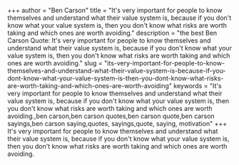 +++
author = "Ben Carson"
title = "It's very important for people to know themselves and understand what their value system is, because if you don't know what your value system is, then you don't know what risks are worth taking and which ones are worth avoiding."
description = "the best Ben Carson Quote: It's very important for people to know themselves and understand what their value system is, because if you don't know what your value system is, then you don't know what risks are worth taking and which ones are worth avoiding."
slug = "its-very-important-for-people-to-know-themselves-and-understand-what-their-value-system-is-because-if-you-dont-know-what-your-value-system-is-then-you-dont-know-what-risks-are-worth-taking-and-which-ones-are-worth-avoiding"
keywords = "It's very important for people to know themselves and understand what their value system is, because if you don't know what your value system is, then you don't know what risks are worth taking and which ones are worth avoiding.,ben carson,ben carson quotes,ben carson quote,ben carson sayings,ben carson saying,quotes, sayings,quote, saying, motivation"
+++
It's very important for people to know themselves and understand what their value system is, because if you don't know what your value system is, then you don't know what risks are worth taking and which ones are worth avoiding.
